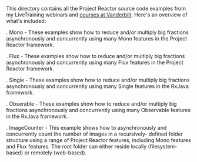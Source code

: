 This directory contains all the Project Reactor source code examples
from my LiveTraining webinars and [courses at
Vanderbilt](http://www.dre.vanderbilt.edu/~schmidt/DigitalLearning).
Here's an overview of what's included:

. Mono - These examples show how to reduce and/or multiply big
         fractions asynchronously and concurrently using many Mono
         features in the Project Reactor framework.

. Flux - These examples show how to reduce and/or multiply big
         fractions asynchronously and concurrently using many Flux
         features in the Project Reactor framework.

. Single - These examples show how to reduce and/or multiply big
         fractions asynchronously and concurrently using many Single
         features in the RxJava framework.

. Obserable - These examples show how to reduce and/or multiply big
         fractions asynchronously and concurrently using many
         Observable features in the RxJava framework.

. ImageCounter - This example shows how to asynchronously and
         concurrently count the number of images in a recursively-
         defined folder structure using a range of Project Reactor
         features, including Mono features and Flux features.  The
         root folder can either reside locally (filesystem-based) or
         remotely (web-based).
